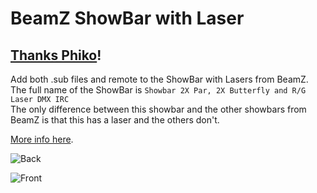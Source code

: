 # BeamZ ShowBar with Laser
## [Thanks Phiko](https://github.com/phiko-misc)!

Add both .sub files and remote to the ShowBar with Lasers from BeamZ.<br>
The full name of the ShowBar is `Showbar 2X Par, 2X Butterfly and R/G Laser DMX IRC`<br>
The only difference between this showbar and the other showbars from BeamZ is that this has a laser and the others don't.

[More info here](https://www.beamzlighting.com/product/showbar-2x-par-2x-butterfly-and-r-g-laser-dmx-irc/).

![Back](https://user-images.githubusercontent.com/18640250/216791329-d4baf0b5-5b8b-483f-be21-2fcc55db514d.jpg)

![Front](https://user-images.githubusercontent.com/18640250/216791331-2786b2f9-63ab-482f-a8fd-85168c6ec2c1.jpg)
